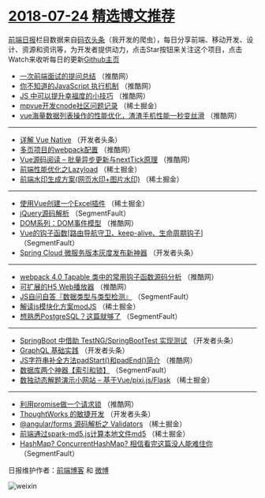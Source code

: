 # [2018-07-24 精选博文推荐](http://hao.caibaojian.com/date/2018/07/24)

[前端日报](http://caibaojian.com/c/news)栏目数据来自[码农头条](http://hao.caibaojian.com/)（我开发的爬虫），每日分享前端、移动开发、设计、资源和资讯等，为开发者提供动力，点击Star按钮来关注这个项目，点击Watch来收听每日的更新[Github主页](https://github.com/kujian/frontendDaily)
* [一次前端面试的提问总结](http://hao.caibaojian.com/80779.html) （推酷网）
* [你不知道的JavaScript 执行机制](http://hao.caibaojian.com/80772.html) （推酷网）
* [JS 中可以提升幸福度的小技巧](http://hao.caibaojian.com/80776.html) （推酷网）
* [mpvue开发cnode社区问题记录](http://hao.caibaojian.com/80700.html) （稀土掘金）
* [vue海量数据列表操作的性能优化，渣渣手机性能一秒变丝滑](http://hao.caibaojian.com/80778.html) （推酷网）

***
* [详解 Vue Native](http://hao.caibaojian.com/80740.html) （开发者头条）
* [多页项目的webpack配置](http://hao.caibaojian.com/80771.html) （推酷网）
* [Vue源码阅读 &#8211; 批量异步更新与nextTick原理](http://hao.caibaojian.com/80782.html) （推酷网）
* [前端性能优化之Lazyload](http://hao.caibaojian.com/80707.html) （稀土掘金）
* [前端水印生成方案(网页水印+图片水印)](http://hao.caibaojian.com/80698.html) （稀土掘金）

***
* [使用Vue创建一个Excel插件](http://hao.caibaojian.com/80699.html) （稀土掘金）
* [jQuery源码解析](http://hao.caibaojian.com/80690.html) （SegmentFault）
* [DOM系列：DOM事件模型](http://hao.caibaojian.com/80767.html) （推酷网）
* [Vue的钩子函数[路由导航守卫、keep-alive、生命周期钩子]](http://hao.caibaojian.com/80680.html) （SegmentFault）
* [Spring Cloud 微服务版本灰度发布新神器](http://hao.caibaojian.com/80728.html) （开发者头条）

***
* [webpack 4.0 Tapable 类中的常用钩子函数源码分析](http://hao.caibaojian.com/80780.html) （推酷网）
* [可扩展的H5 Web播放器](http://hao.caibaojian.com/80770.html) （推酷网）
* [JS自问自答『数据类型与类型检测』](http://hao.caibaojian.com/80695.html) （SegmentFault）
* [解读js模块化方案modJS](http://hao.caibaojian.com/80706.html) （稀土掘金）
* [想熟悉PostgreSQL？这篇就够了](http://hao.caibaojian.com/80696.html) （SegmentFault）

***
* [SpringBoot 中借助 TestNG/SpringBootTest 实现测试](http://hao.caibaojian.com/80743.html) （开发者头条）
* [GraphQL 基础实践](http://hao.caibaojian.com/80736.html) （开发者头条）
* [JS字符串补全方法padStart()和padEnd()简介](http://hao.caibaojian.com/80766.html) （推酷网）
* [数据库两个神器【索引和锁】](http://hao.caibaojian.com/80679.html) （SegmentFault）
* [数独动态解题演示小网站 &#8211; 基于Vue/pixi.js/Flask](http://hao.caibaojian.com/80711.html) （稀土掘金）

***
* [利用promise做一个请求锁](http://hao.caibaojian.com/80777.html) （推酷网）
* [ThoughtWorks 的敏捷开发](http://hao.caibaojian.com/80737.html) （开发者头条）
* [@angular/forms 源码解析之 Validators](http://hao.caibaojian.com/80701.html) （稀土掘金）
* [前端通过spark-md5.js计算本地文件md5](http://hao.caibaojian.com/80712.html) （稀土掘金）
* [HashMap? ConcurrentHashMap? 相信看完这篇没人能难住你](http://hao.caibaojian.com/80691.html) （SegmentFault）

日报维护作者：[前端博客](http://caibaojian.com/) 和 [微博](http://caibaojian.com/go/weibo)

![weixin](https://user-images.githubusercontent.com/3055447/38468989-651132ac-3b80-11e8-8e6b-15122322a9d7.png)